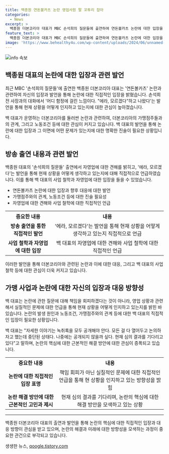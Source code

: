 ```yaml
---
title: 백종원 연돈볼카츠 논란 영업사원 말 꼬투리 잡아
categories:
  - News
excerpt: >
  백종원 더본코리아 대표가 MBC 손석희의 질문들에 출연하여 연돈볼카츠 논란에 대한 입장을 밝혔다. 최근 더본코리아는 가맹점주들을 둘러싼 논란에 휘말렸는데, 백 대표는 이에 대한 책임을 회피하겠다는 의사가 아닌 것을 강조했다. 또한, 녹취록을 공개하고 공정위 심의 결과를 기다리고 있다고 전했다. 이에 관련한 자세한 내용은 녹취록 공개와 공정위 심의 결과를 기다리는 등 추가 논의를 통해 처리될 것으로 보인다.
feature_text: >
  백종원 더본코리아 대표가 MBC 손석희의 질문들에 출연하여 연돈볼카츠 논란에 대한 입장을 밝혔다. 최근 더본코리아는 가맹점주들을 둘러싼 논란에 휘말렸는데, 백 대표는 이에 대한 책임을 회피하겠다는 의사가 아닌 것을 강조했다. 또한, 녹취록을 공개하고 공정위 심의 결과를 기다리고 있다고 전했다. 이에 관련한 자세한 내용은 녹취록 공개와 공정위 심의 결과를 기다리는 등 추가 논의를 통해 처리될 것으로 보인다.
image: 'https://www.behealthy4u.com/wp-content/uploads/2024/06/unnamed-file.png'
---
```


<p><img src="https://www.behealthy4u.com/wp-content/uploads/2024/06/unnamed-file.png" alt="info 속보" /></p>

<h2 data-ke-size="size26">백종원 대표의 논란에 대한 입장과 관련 발언</h2>

<p data-ke-size="size16">최근 MBC '손석희의 질문들'에 출연한 백종원 더본코리아 대표는 '연돈볼카츠' 논란과 관련하여 자신의 입장과 발언을 통해 논란에 대한 직접적인 입장을 밝혔습니다. 손석희 전 사장과의 대화에서 '어디 함정에 걸린 느낌이다. "에라, 모르겠다"하고 나왔다'는 발언을 통해 현재 상황을 어떻게 인지하고 있는지에 대한 관심이 높아졌습니다.</p>

<p data-ke-size="size16">백 대표가 운영하는 더본코리아를 둘러싼 논란과 관련하여, 더본코리아의 가맹점주들과의 관계, 그리고 노동조건 등에 대한 관심이 커지고 있습니다. 백 대표의 발언을 통해 논란에 대한 입장과 그 이면에 어떤 문제가 있는지에 대한 명확한 진술이 필요한 상황입니다.</p>

<h2 data-ke-size="size26">방송 출연 내용과 관련 발언</h2>

<p data-ke-size="size16">백종원 대표의 '손석희의 질문들' 출연에서 자영업에 대한 견해를 밝히고, '에라, 모르겠다'는 발언을 통해 현재 상황을 어떻게 생각하고 있는지에 대해 직접적으로 언급하였습니다. 이를 통해 백 대표의 사업 철학과 자영업에 대한 입장을 들을 수 있었습니다.</p>

<ul>
    <li>연돈볼카츠 논란에 대한 입장과 향후 대응에 대한 발언</li>
    <li>가맹점주와의 관계, 노동조건 등에 대한 진술 필요성</li>
    <li>자영업에 대한 견해와 사업 철학에 대한 직접적인 언급</li>
</ul>

<table>
    <tr>
        <th style="text-align: center;">중요한 내용</th>
        <th style="text-align: center;">내용</th>
    </tr>
    <tr>
        <td style="text-align: center; height: 17px;"><b>방송 출연을 통한 직접적인 발언</b></td>
        <td style="text-align: center; height: 17px;">'에라, 모르겠다'는 발언을 통해 현재 상황을 어떻게 생각하고 있는지 직접적으로 언급</td>
    </tr>
    <tr>
        <td style="text-align: center; height: 17px;"><b>사업 철학과 자영업에 대한 입장</b></td>
        <td style="text-align: center; height: 17px;">백 대표의 자영업에 대한 견해와 사업 철학에 대한 직접적인 언급</td>
    </tr>
</table>

<p data-ke-size="size16">이러한 발언을 통해 더본코리아와 관련된 논란과 이에 대한 대응, 그리고 백 대표의 사업 철학 등에 대한 관심이 더욱 커지고 있습니다.</p>

<h2 data-ke-size="size26">가맹 사업과 논란에 대한 자신의 입장과 대응 방향성</h2>

<p data-ke-size="size16">백 대표는 논란에 관한 질문에 대해 책임을 회피하겠다는 것이 아니라, 영업 상황과 관련해서 실질적인 문제에 대한 언급을 통해 현재 상황을 어떻게 인지하고 있는지를 밝힌 바 있습니다. 논란의 발생 원인과 노동조건, 가맹점주와의 관계 등에 대한 백 대표의 직접적인 입장이 필요한 상황입니다.</p>

<p data-ke-size="size16">백 대표는 "자세한 이야기는 녹취록을 모두 공개해야 안다. 모든 걸 다 열어두고 논의하자고 했는데 중단된 상태다. 나중에는 공개되지 않을까 싶다. 현재 심의 결과를 기다리고 있다"고 말하며, 논란의 핵심에 대한 근본적인 해결 방안에 대한 관심이 증폭되고 있습니다.</p>

<table>
    <tr>
        <th style="text-align: center;">중요한 내용</th>
        <th style="text-align: center;">내용</th>
    </tr>
    <tr>
        <td style="text-align: center; height: 17px;"><b>논란에 대한 직접적인 입장 표명</b></td>
        <td style="text-align: center; height: 17px;">책임 회피가 아닌 실질적인 문제에 대한 직접적인 언급을 통해 현 상황을 인지하고 있는 방향성을 밝힘</td>
    </tr>
    <tr>
        <td style="text-align: center; height: 17px;"><b>논란 해결 방안에 대한 근본적인 고민과 제시</b></td>
        <td style="text-align: center; height: 17px;">현재 심의 결과를 기다리며, 논란의 핵심에 대한 해결 방안을 모색하고 있는 상황</td>
    </tr>
</table>

<hr>

<p data-ke-size="size16">백종원 더본코리아 대표의 출연과 발언을 통해 논란의 핵심에 대한 직접적인 입장과 대응 방향이 관심을 받고 있으며, 논란의 해결과 미래에 대한 방향성을 모색하는 과정이 중요한 관건으로 부각되고 있습니다.</p>
생생한 뉴스, <a href="https://qoogle.tistory.com" rel="dofollow">qoogle.tistory.com</a>


